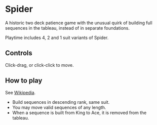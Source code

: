 Spider
==

A historic two deck patience game with the unusual quirk of building full
sequences in the tableau, instead of in separate foundations.

Playtime includes 4, 2 and 1 suit variants of Spider.

Controls
--

Click-drag, or click-click to move.

How to play
--

See [Wikipedia](https://en.wikipedia.org/wiki/Spider_(solitaire)).

- Build sequences in descending rank, same suit.
- You may move valid sequences of any length.
- When a sequence is built from King to Ace, it is removed from the tableau.

